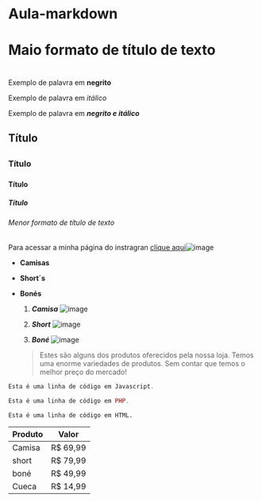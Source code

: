 # Aula-markdown
# Maio formato de título de texto<h1>
  Exemplo de palavra em **negrito** 
  
  Exemplo de palavra em _itálico_
  
  Exemplo de palavra em _**negrito e itálico**_
  
  
## Título <h2>
### Título <h3>
#### Título <h4>
##### Título <h5>
###### Menor formato de título de texto<h6>
  
  
  Para acessar a minha página do instragran [clique aqui](http://instagram.com/alcides_ods?r=nametag)![image](https://user-images.githubusercontent.com/108087723/175370724-b3487b5f-bd9e-4d0c-b433-6aa9b77867ff.png)


* **Camisas**
* **Short´s**
* **Bonés** 
  
  1. _**Camisa**_
![image](https://user-images.githubusercontent.com/108087723/175366161-555e119d-8727-469d-9ba4-5c8cfca0f3d0.png)

  2. _**Short**_
 ![image](https://user-images.githubusercontent.com/108087723/175365715-0f7beae5-73b3-4bc9-aeb3-fe2f67081b8d.png)

  3. _**Boné**_ 
![image](https://user-images.githubusercontent.com/108087723/175366312-3348fdf9-0fe9-4666-8728-ef3b6ab0123e.png)

  >Estes são alguns dos produtos oferecidos pela nossa loja.
  >Temos uma enorme variedades de produtos.
  >Sem contar que temos o melhor preço do mercado!
  
  
~~~javascript
Esta é uma linha de código em Javascript.
~~~

~~~php
Esta é uma linha de código em PHP.
~~~

~~~html
Esta é uma linha de código em HTML.
  ~~~
  
  
  Produto | Valor
--------- | ------
Camisa| R$ 69,99
short | R$ 79,99
boné  | R$ 49,99 
Cueca | R$ 14,99
  
